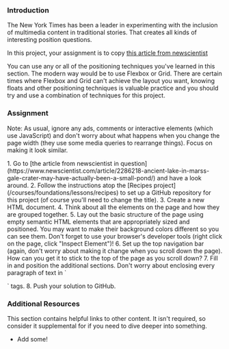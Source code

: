 ### Introduction

The New York Times has been a leader in experimenting with the inclusion of multimedia content in traditional stories.  That creates all kinds of interesting position questions.

In this project, your assignment is to copy [this article from newscientist](https://www.newscientist.com/article/2286218-ancient-lake-in-marss-gale-crater-may-have-actually-been-a-small-pond/) 

You can use any or all of the positioning techniques you've learned in this section. The modern way would be to use Flexbox or Grid. There are certain times where Flexbox and Grid can't achieve the layout you want, knowing floats and other positioning techniques is valuable practice and you should try and use a combination of techniques for this project.

### Assignment
Note: As usual, ignore any ads, comments or interactive elements (which use JavaScript) and don't worry about what happens when you change the page width (they use some media queries to rearrange things).  Focus on making it look similar.

<div class="lesson-content__panel" markdown="1">
1. Go to [the article from newscientist in question](https://www.newscientist.com/article/2286218-ancient-lake-in-marss-gale-crater-may-have-actually-been-a-small-pond/) and have a look around.
2. Follow the instructions atop the [Recipes project](/courses/foundations/lessons/recipes) to set up a GitHub repository for this project (of course you'll need to change the title).
3. Create a new HTML document.
4. Think about all the elements on the page and how they are grouped together.
5. Lay out the basic structure of the page using empty semantic HTML elements that are appropriately sized and positioned.  You may want to make their background colors different so you can see them.  Don't forget to use your browser's developer tools (right click on the page, click "Inspect Element")!
6. Set up the top navigation bar (again, don't worry about making it change when you scroll down the page).  How can you get it to stick to the top of the page as you scroll down?
7. Fill in and position the additional sections.  Don't worry about enclosing every paragraph of text in `<p>` tags.
8. Push your solution to GitHub.
</div>

### Additional Resources
This section contains helpful links to other content. It isn't required, so consider it supplemental for if you need to dive deeper into something.

* Add some!
